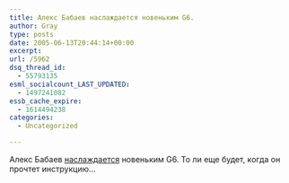 ```yaml
---
title: Алекс Бабаев наслаждается новеньким G6.
author: Gray
type: posts
date: 2005-06-13T20:44:14+00:00
excerpt:
url: /5962
dsq_thread_id:
  - 55793135
esml_socialcount_LAST_UPDATED:
  - 1497241082
essb_cache_expire:
  - 1614494238
categories:
  - Uncategorized

---
```








Алекс Бабаев <a href="http://blog.existence.ru/exception@2005.06.14:2" target="_blank">наслаждается</a> новеньким G6. То ли еще будет, когда он прочтет инструкцию&#8230;